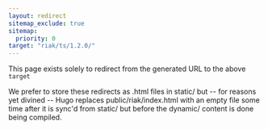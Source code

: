 ```yaml
---
layout: redirect
sitemap_exclude: true
sitemap:
  priority: 0
target: "riak/ts/1.2.0/"
---
```


This page exists solely to redirect from the generated URL to the above `target`

We prefer to store these redirects as .html files in static/ but -- for reasons
yet divined -- Hugo replaces public/riak/index.html with an empty file some time
after it is sync'd from static/ but before the dynamic/ content is done being
compiled.
